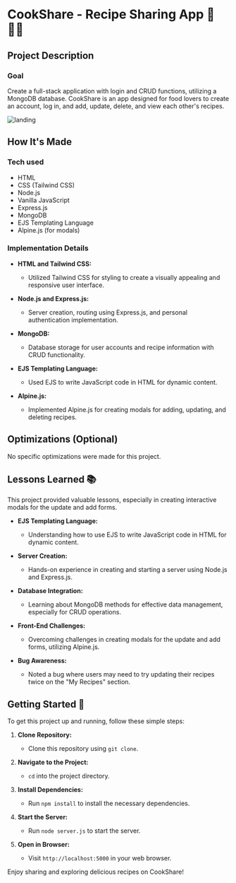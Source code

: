 # CookShare - Recipe Sharing App 🍲👩‍🍳

## Project Description

### Goal
Create a full-stack application with login and CRUD functions, utilizing a MongoDB database. CookShare is an app designed for food lovers to create an account, log in, and add, update, delete, and view each other's recipes.

![landing](https://github.com/anaiscmateus/recipe-app/assets/75923327/eb151f67-901c-4913-a5ee-165f134af900)

## How It's Made

### Tech used

- HTML
- CSS (Tailwind CSS)
- Node.js
- Vanilla JavaScript
- Express.js
- MongoDB
- EJS Templating Language
- Alpine.js (for modals)

### Implementation Details

- **HTML and Tailwind CSS:**
  - Utilized Tailwind CSS for styling to create a visually appealing and responsive user interface.

- **Node.js and Express.js:**
  - Server creation, routing using Express.js, and personal authentication implementation.

- **MongoDB:**
  - Database storage for user accounts and recipe information with CRUD functionality.

- **EJS Templating Language:**
  - Used EJS to write JavaScript code in HTML for dynamic content.

- **Alpine.js:**
  - Implemented Alpine.js for creating modals for adding, updating, and deleting recipes.

## Optimizations (Optional)

No specific optimizations were made for this project.

## Lessons Learned 📚

This project provided valuable lessons, especially in creating interactive modals for the update and add forms.

- **EJS Templating Language:**
  - Understanding how to use EJS to write JavaScript code in HTML for dynamic content.

- **Server Creation:**
  - Hands-on experience in creating and starting a server using Node.js and Express.js.

- **Database Integration:**
  - Learning about MongoDB methods for effective data management, especially for CRUD operations.

- **Front-End Challenges:**
  - Overcoming challenges in creating modals for the update and add forms, utilizing Alpine.js.

- **Bug Awareness:**
  - Noted a bug where users may need to try updating their recipes twice on the "My Recipes" section.

## Getting Started 🚀

To get this project up and running, follow these simple steps:

1. **Clone Repository:**
   - Clone this repository using `git clone`.

2. **Navigate to the Project:**
   - `cd` into the project directory.

3. **Install Dependencies:**
   - Run `npm install` to install the necessary dependencies.

4. **Start the Server:**
   - Run `node server.js` to start the server.

5. **Open in Browser:**
   - Visit `http://localhost:5000` in your web browser.

Enjoy sharing and exploring delicious recipes on CookShare!
